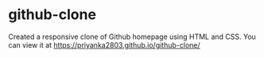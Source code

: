# github-clone
Created a responsive clone of Github homepage using HTML and CSS. You can view it at https://priyanka2803.github.io/github-clone/


